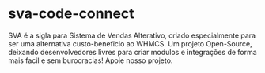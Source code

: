 # sva-code-connect
SVA é a sigla para Sistema de Vendas Alterativo, criado especialmente para ser uma alternativa custo-beneficio ao WHMCS. Um projeto Open-Source, deixando desenvolvedores livres para criar modulos e integrações de forma mais facil e sem burocracias! Apoie nosso projeto.
